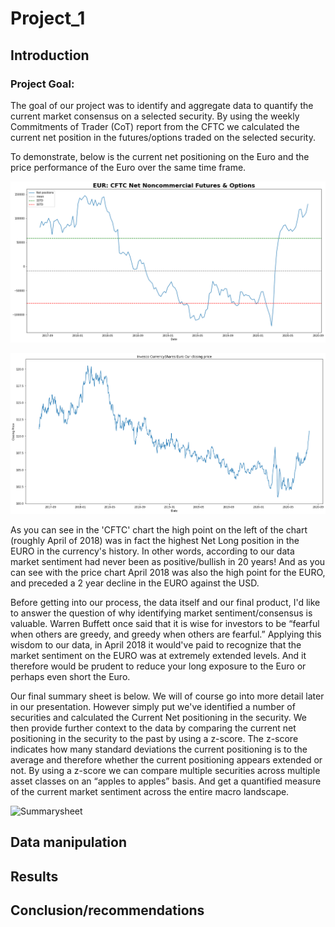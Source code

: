 # Project_1

## Introduction
### Project Goal: 
The goal of our project was to identify and aggregate data to quantify the current market consensus on a selected security. By using the weekly Commitments of Trader (CoT) report from the CFTC we calculated the current net position in the futures/options traded on the selected security.

To demonstrate, below is the current net positioning on the Euro and the price performance of the Euro over the same time frame.

![EURCFTC](EURcftc.png)

![EURprice](EURprice.png)

As you can see in the 'CFTC' chart the high point on the left of the chart (roughly April of 2018) was in fact the highest Net Long position in the EURO in the currency's history. In other words, according to our data market sentiment had never been as positive/bullish in 20 years! And as you can see with the price chart April 2018 was also the high point for the EURO, and preceded a 2 year decline in the EURO against the USD.

Before getting into our process, the data itself and our final product, I'd like to answer the question of why identifying market sentiment/consensus is valuable. Warren Buffett once said that it is wise for investors to be “fearful when others are greedy, and greedy when others are fearful.” Applying this wisdom to our data, in April 2018 it would've paid to recognize that the market sentiment on the EURO was at extremely extended levels. And it therefore would be prudent to reduce your long exposure to the Euro or perhaps even short the Euro.  

Our final summary sheet is below. We will of course go into more detail later in our presentation. However simply put we've identified a number of securities and calculated the Current Net positioning in the security. We then provide further context to the data by comparing the current net positioning in the security to the past by using a z-score. The z-score indicates how many standard deviations the current positioning is to the average and therefore whether the current positioning appears extended or not. By using a z-score we can compare multiple securities across multiple asset classes on an “apples to apples” basis. And get a quantified measure of the current market sentiment across the entire macro landscape.

![Summarysheet]()

## Data manipulation


## Results

## Conclusion/recommendations